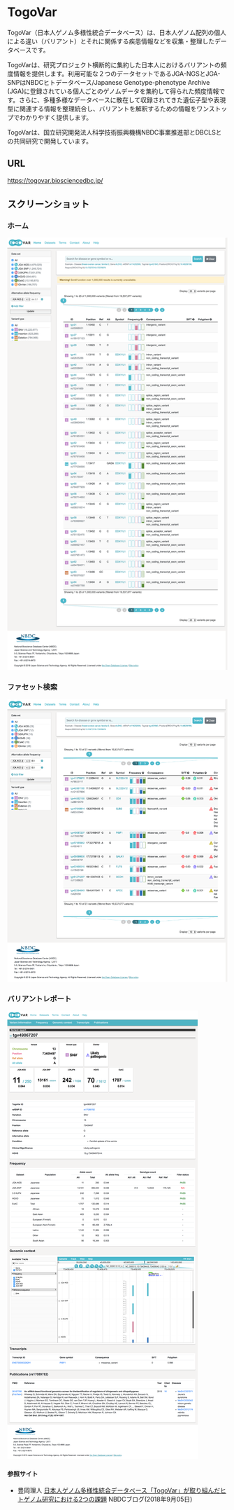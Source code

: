 # TogoVar

TogoVar（日本人ゲノム多様性統合データベース）は、日本人ゲノム配列の個人による違い（バリアント）とそれに関係する疾患情報などを収集・整理したデータベースです。

TogoVarは、研究プロジェクト横断的に集約した日本人におけるバリアントの頻度情報を提供します。利用可能な２つのデータセットであるJGA-NGSとJGA-SNPはNBDCヒトデータベース/Japanese Genotype-phenotype Archive (JGA)に登録されている個人ごとのゲノムデータを集約して得られた頻度情報です。さらに、多種多様なデータベースに散在して収録されてきた遺伝子型や表現型に関連する情報を整理統合し、バリアントを解釈するための情報をワンストップでわかりやすく提供します。

TogoVarは、国立研究開発法人科学技術振興機構NBDC事業推進部とDBCLSとの共同研究で開発しています。

## URL

https://togovar.biosciencedbc.jp/

## スクリーンショット

### ホーム

![Fig-1](https://raw.githubusercontent.com/dbcls/website/master/services/images/DBCLSservices_TogoVar_fig-1.png)

### ファセット検索

![Fig-2](https://raw.githubusercontent.com/dbcls/website/master/services/images/DBCLSservices_TogoVar_fig-2.png)

### バリアントレポート

![Fig-3](https://raw.githubusercontent.com/dbcls/website/master/services/images/DBCLSservices_TogoVar_fig-3.png)

#### 参照サイト

* 豊岡理人 [日本人ゲノム多様性統合データベース「TogoVar」が取り組んだヒトゲノム研究における2つの課題](https://biosciencedbc.jp/nbdc-blog/1019-20180905-01) NBDCブログ(2018年9月05日)
